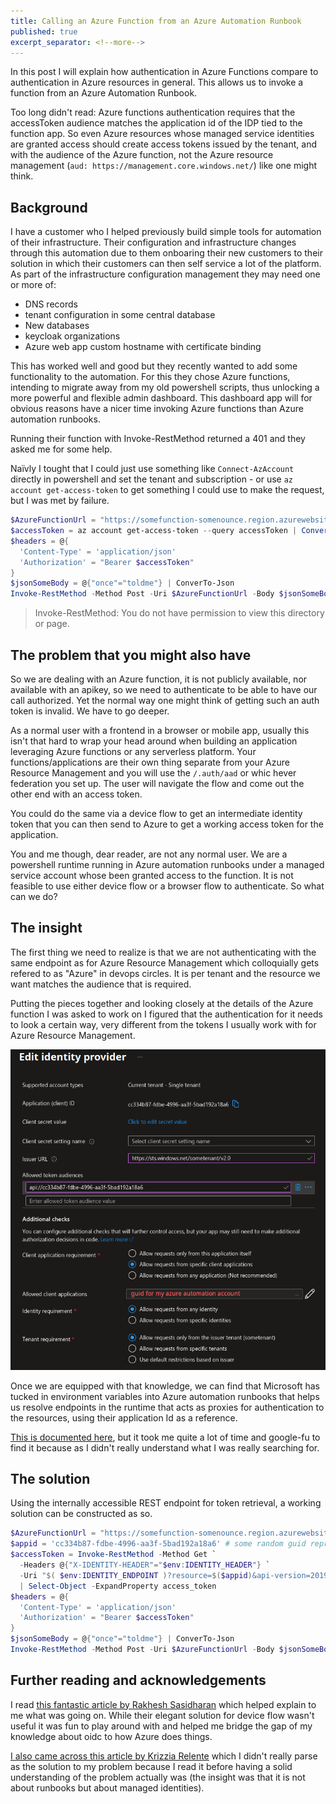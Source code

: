 ```yaml
---
title: Calling an Azure Function from an Azure Automation Runbook
published: true
excerpt_separator: <!--more-->
---
```


In this post I will explain how authentication in Azure Functions compare to authentication in Azure resources in general. This allows us to invoke a function from an Azure Automation Runbook.

<!--more-->

Too long didn't read: Azure functions authentication requires that the accessToken audience matches the application id of the IDP tied to the function app. So even Azure resources whose managed service identities are granted access should create access tokens issued by the tenant, and with the audience of the Azure function, not the Azure resource management (`aud: https://management.core.windows.net/`) like one might think.

## Background

I have a customer who I helped previously build simple tools for automation of their infrastructure. Their configuration and infrastructure changes through this automation due to them onboaring their new customers to their solution in which their customers can then self service a lot of the platform. As part of the infrastructure configuration management they may need one or more of:

- DNS records
- tenant configuration in some central database
- New databases
- keycloak organizations
- Azure web app custom hostname with certificate binding

This has worked well and good but they recently wanted to add some functionality to the automation. For this they chose Azure functions, intending to migrate away from my old powershell scripts, thus unlocking a more powerful and flexible admin dashboard. This dashboard app will for obvious reasons have a nicer time invoking Azure functions than Azure automation runbooks.

Running their function with Invoke-RestMethod returned a 401 and they asked me for some help.

Naïvly I tought that I could just use something like `Connect-AzAccount` directly in powershell and set the tenant and subscription - or use `az account get-access-token` to get something I could use to make the request, but I was met by failure.

``` powershell
$AzureFunctionUrl = "https://somefunction-somenounce.region.azurewebsites.net/api/SomeFunction"
$accessToken = az account get-access-token --query accessToken | ConvertFrom-Json
$headers = @{
  'Content-Type' = 'application/json'
  'Authorization' = "Bearer $accessToken"
}
$jsonSomeBody = @{"once"="toldme"} | ConverTo-Json
Invoke-RestMethod -Method Post -Uri $AzureFunctionUrl -Body $jsonSomeBody -ContentType 'application/json' -Headers $headers
```

> Invoke-RestMethod: You do not have permission to view this directory or page.

## The problem that you might also have

So we are dealing with an Azure function, it is not publicly available, nor available with an apikey, so we need to authenticate to be able to have our call authorized. Yet the normal way one might think of getting such an auth token is invalid. We have to go deeper.

As a normal user with a frontend in a browser or mobile app, usually this isn't that hard to wrap your head around when building an application leveraging Azure functions or any serverless platform. Your functions/applications are their own thing separate from your Azure Resource Management and you will use the `/.auth/aad` or whic hever federation you set up. The user will navigate the flow and come out the other end with an access token.

You could do the same via a device flow to get an intermediate identity token that you can then send to Azure to get a working access token for the application.

You and me though, dear reader, are not any normal user. We are a powershell runtime running in Azure automation runbooks under a managed service account whose been granted access to the function. It is not feasible to use either device flow or a browser flow to authenticate. So what can we do?

## The insight

The first thing we need to realize is that we are not authenticating with the same endpoint as for Azure Resource Management which colloquially gets refered to as "Azure" in devops circles. It is per tenant and the resource we want matches the audience that is required.

Putting the pieces together and looking closely at the details of the Azure function I was asked to work on I figured that the authentication for it needs to look a certain way, very different from the tokens I usually work with for Azure Resource Management.

![idp-sometenant-someissuer](../assets/2025-05-15_18-44-36-idp-sometenant-someaudience.png)

Once we are equipped with that knowledge, we can find that Microsoft has tucked in environment variables into Azure automation runbooks that helps us resolve endpoints in the runtime that acts as proxies for authentication to the resources, using their application Id as a reference.

[This is documented here](https://learn.microsoft.com/en-us/Azure/app-service/overview-managed-identity?tabs=portal%2Cpowershell#connect-to-azure-services-in-app-code), but it took me quite a lot of time and google-fu to find it because as I didn't really understand what I was really searching for.

## The solution

Using the internally accessible REST endpoint for token retrieval, a working solution can be constructed as so.

``` powershell
$AzureFunctionUrl = "https://somefunction-somenounce.region.azurewebsites.net/api/SomeFunction"
$appid = 'cc334b87-fdbe-4996-aa3f-5bad192a18a6' # some random guid representing somefunction application id
$accessToken = Invoke-RestMethod -Method Get `
  -Headers @{"X-IDENTITY-HEADER"="$env:IDENTITY_HEADER"} `
  -Uri "$( $env:IDENTITY_ENDPOINT )?resource=$($appid)&api-version=2019-08-01" `
  | Select-Object -ExpandProperty access_token
$headers = @{
  'Content-Type' = 'application/json'
  'Authorization' = "Bearer $accessToken"
}
$jsonSomeBody = @{"once"="toldme"} | ConverTo-Json
Invoke-RestMethod -Method Post -Uri $AzureFunctionUrl -Body $jsonSomeBody -ContentType 'application/json' -Headers $headers
```

## Further reading and acknowledgements

I read [this fantastic article by Rakhesh Sasidharan](https://rakhesh.com/azure/authenticating-against-azure-functions-using-azure-ad/) which helped explain to me what was going on. While their elegant solution for device flow wasn't useful it was fun to play around with and helped me bridge the gap of my knowledge about oidc to how Azure does things.

[I also came across this article by Krizzia Relente](https://medium.com/@relente/how-to-use-managed-identity-to-authenticate-azure-functions-70b92cb710f2) which I didn't really parse as the solution to my problem because I read it before having a solid understanding of the problem actually was (the insight was that it is not about runbooks but about managed identities).

